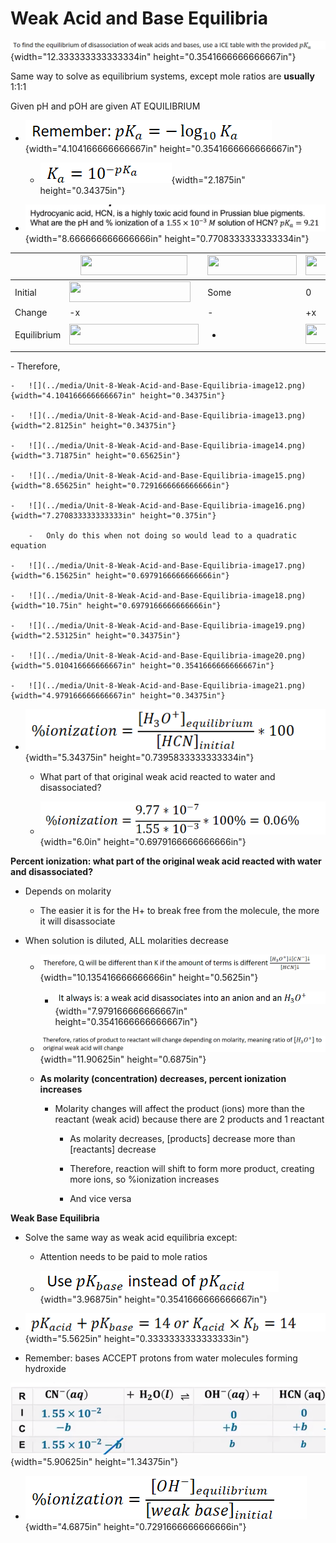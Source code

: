 # Weak Acid and Base Equilibria

![](../media/Unit-8-Weak-Acid-and-Base-Equilibria-image1.png){width="12.333333333333334in" height="0.3541666666666667in"}

Same way to solve as equilibrium systems, except mole ratios are **usually** 1:1:1

Given pH and pOH are given AT EQUILIBRIUM
-   ![](../media/Unit-8-Weak-Acid-and-Base-Equilibria-image2.png){width="4.104166666666667in" height="0.3541666666666667in"}

    -   ![](../media/Unit-8-Weak-Acid-and-Base-Equilibria-image3.png){width="2.1875in" height="0.34375in"}
-   ![](../media/Unit-8-Weak-Acid-and-Base-Equilibria-image4.png){width="8.666666666666666in" height="0.7708333333333334in"}

<table><colgroup><col style="width: 16%" /><col style="width: 27%" /><col style="width: 19%" /><col style="width: 21%" /><col style="width: 15%" /></colgroup><thead><tr class="header"><th></th><th><img src="../media/Unit-8-Weak-Acid-and-Base-Equilibria-image5.png" style="width:1.78125in;height:0.33333in" /></th><th><img src="../media/Unit-8-Weak-Acid-and-Base-Equilibria-image6.png" style="width:1.48958in;height:0.33333in" /></th><th><img src="../media/Unit-8-Weak-Acid-and-Base-Equilibria-image7.png" style="width:1.65625in;height:0.33333in" /></th><th><img src="../media/Unit-8-Weak-Acid-and-Base-Equilibria-image8.png" style="width:1.20833in;height:0.33333in" /></th></tr></thead><tbody><tr class="odd"><td>Initial</td><td><img src="../media/Unit-8-Weak-Acid-and-Base-Equilibria-image9.png" style="width:2.02083in;height:0.34375in" /></td><td>Some</td><td>0</td><td>0</td></tr><tr class="even"><td>Change</td><td>-x</td><td>-</td><td>+x</td><td>+x</td></tr><tr class="odd"><td>Equilibrium</td><td><img src="../media/Unit-8-Weak-Acid-and-Base-Equilibria-image10.png" style="width:2.15625in;height:0.34375in" /></td><td><ul class="incremental"><li><p></p></li></ul></td><td><img src="../media/Unit-8-Weak-Acid-and-Base-Equilibria-image11.png" style="width:0.8125in;height:0.33333in" /></td><td><img src="../media/Unit-8-Weak-Acid-and-Base-Equilibria-image11.png" style="width:0.8125in;height:0.33333in" /></td></tr></tbody></table>
-   Therefore,

    -   ![](../media/Unit-8-Weak-Acid-and-Base-Equilibria-image12.png){width="4.104166666666667in" height="0.34375in"}

    -   ![](../media/Unit-8-Weak-Acid-and-Base-Equilibria-image13.png){width="2.8125in" height="0.34375in"}

    -   ![](../media/Unit-8-Weak-Acid-and-Base-Equilibria-image14.png){width="3.71875in" height="0.65625in"}

    -   ![](../media/Unit-8-Weak-Acid-and-Base-Equilibria-image15.png){width="8.65625in" height="0.7291666666666666in"}

    -   ![](../media/Unit-8-Weak-Acid-and-Base-Equilibria-image16.png){width="7.270833333333333in" height="0.375in"}

        -   Only do this when not doing so would lead to a quadratic equation

    -   ![](../media/Unit-8-Weak-Acid-and-Base-Equilibria-image17.png){width="6.15625in" height="0.6979166666666666in"}

    -   ![](../media/Unit-8-Weak-Acid-and-Base-Equilibria-image18.png){width="10.75in" height="0.6979166666666666in"}

    -   ![](../media/Unit-8-Weak-Acid-and-Base-Equilibria-image19.png){width="2.53125in" height="0.34375in"}

    -   ![](../media/Unit-8-Weak-Acid-and-Base-Equilibria-image20.png){width="5.010416666666667in" height="0.3541666666666667in"}

    -   ![](../media/Unit-8-Weak-Acid-and-Base-Equilibria-image21.png){width="4.979166666666667in" height="0.34375in"}
-   ![](../media/Unit-8-Weak-Acid-and-Base-Equilibria-image22.png){width="5.34375in" height="0.7395833333333334in"}

    -   What part of that original weak acid reacted to water and disassociated?

    -   ![](../media/Unit-8-Weak-Acid-and-Base-Equilibria-image23.png){width="6.0in" height="0.6979166666666666in"}



**Percent ionization: what part of the original weak acid reacted with water and disassociated?**
-   Depends on molarity

    -   The easier it is for the H+ to break free from the molecule, the more it will disassociate
-   When solution is diluted, ALL molarities decrease

    -   ![](../media/Unit-8-Weak-Acid-and-Base-Equilibria-image24.png){width="10.135416666666666in" height="0.5625in"}

        -   ![](../media/Unit-8-Weak-Acid-and-Base-Equilibria-image25.png){width="7.979166666666667in" height="0.3541666666666667in"}

    -   ![](../media/Unit-8-Weak-Acid-and-Base-Equilibria-image26.png){width="11.90625in" height="0.6875in"}

    -   **As molarity (concentration) decreases, percent ionization increases**

        -   Molarity changes will affect the product (ions) more than the reactant (weak acid) because there are 2 products and 1 reactant

            -   As molarity decreases, [products] decrease more than [reactants] decrease

            -   Therefore, reaction will shift to form more product, creating more ions, so %ionization increases

            -   And vice versa

**Weak Base Equilibria**
-   Solve the same way as weak acid equilibria except:

    -   Attention needs to be paid to mole ratios

    -   ![](../media/Unit-8-Weak-Acid-and-Base-Equilibria-image27.png){width="3.96875in" height="0.3541666666666667in"}
-   ![](../media/Unit-8-Weak-Acid-and-Base-Equilibria-image28.png){width="5.5625in" height="0.3333333333333333in"}
-   Remember: bases ACCEPT protons from water molecules forming hydroxide

![+ 1-120(1) OH¯(aq) + c E 1.55 x 10-2 ---b 1.55 x lo- HCN (aq) b ](../media/Unit-8-Weak-Acid-and-Base-Equilibria-image29.png){width="5.90625in" height="1.34375in"}
-   ![](../media/Unit-8-Weak-Acid-and-Base-Equilibria-image30.png){width="4.6875in" height="0.7291666666666666in"}
































